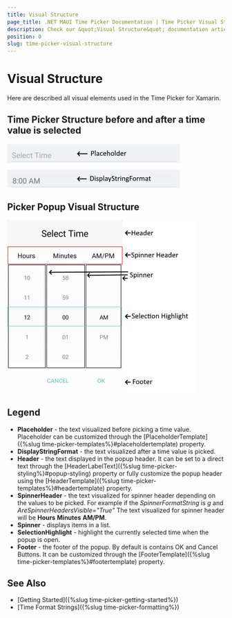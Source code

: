 ```yaml
---
title: Visual Structure
page_title: .NET MAUI Time Picker Documentation | Time Picker Visual Structure
description: Check our &quot;Visual Structure&quot; documentation article for Telerik Time Picker for .NET MAUI.
position: 0
slug: time-picker-visual-structure
---
```


# Visual Structure

Here are described all visual elements used in the Time Picker for Xamarin.

## Time Picker Structure before and after a time value is selected

![Time Picker Visual Structure](images/time_picker_placeholder_display.png "Visual elements of Time Picker control")

## Picker Popup Visual Structure

![Time Picker Popup Visual Structure](images/time_picker_structure.png "Visual elements of Time Picker Popup")

## Legend ##

- **Placeholder** - the text visualized before picking a time value. Placeholder can be customized through the [PlaceholderTemplate]({%slug time-picker-templates%}#placeholdertemplate) property.
- **DisplayStringFormat** - the text visualized after a time value is picked.
- **Header** - the text displayed in the popup header. It can be set to a direct text through the [HeaderLabelText]({%slug time-picker-styling%}#popup-styling) property or fully customize the popup header using the [HeaderTemplate]({%slug time-picker-templates%}#headertemplate) property.
- **SpinnerHeader** - the text visualized for spinner header depending on the values to be picked. For example if the *SpinnerFormatString* is *g* and *AreSpinnerHeadersVisible="True"* The text visualized for spinner header will be **Hours** **Minutes** **AM/PM**.
- **Spinner** - displays items in a list.
- **SelectionHighlight** - highlight the currently selected time when the popup is open.
- **Footer** - the footer of the popup. By default is contains OK and Cancel Buttons. It can be customized through the [FooterTemplate]({%slug time-picker-templates%}#footertemplate) property.

## See Also

- [Getting Started]({%slug time-picker-getting-started%})
- [Time Format Strings]({%slug time-picker-formatting%})